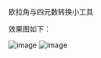欧拉角与四元数转换小工具

效果图如下：

![image](https://github.com/Ponkux/Qt/tree/master/pics/1.PNG)
![image](https://github.com/Ponkux/Qt/tree/master/pics/2.PNG)
